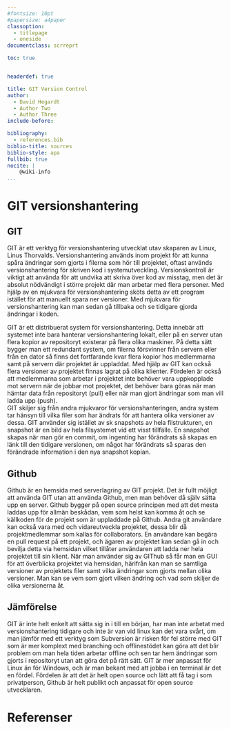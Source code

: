 ```yaml
---
#fontsize: 10pt
#papersize: a4paper
classoption:
  - titlepage
  - oneside
documentclass: scrreprt

toc: true


headerdef: true

title: GIT Version Control
author:
  - David Hegardt
  - Author Two
  - Author Three
include-before:

bibliography:
  - references.bib
biblio-title: sources
biblio-style: apa
fullbib: true
nocite: |
    @wiki-info
...
```

# GIT versionshantering
## GIT  
GIT är ett verktyg för versionshantering utvecklat utav skaparen av Linux, Linus Thorvalds. Versionshantering används inom projekt för att kunna spåra ändringar som gjorts i filerna som hör till projektet, oftast används versionshantering för skriven kod i systemutveckling. Versionskontroll är viktigt att använda för att undvika att skriva över kod av misstag, men det är absolut nödvändigt i större projekt där man arbetar med flera personer. Med hjälp av en mjukvara för versionshantering sköts detta av ett program istället för att manuellt spara ner versioner. Med mjukvara för versionshantering kan man sedan gå tillbaka och se tidigare gjorda ändringar i koden.  

GIT är ett distribuerat system för versionshantering. Detta innebär att systemet inte bara hanterar versionshantering lokalt, eller på en server utan flera kopior av repositoryt existerar på flera olika maskiner. På detta sätt bygger man ett redundant system, om filerna försvinner från servern eller från en dator så finns det fortfarande kvar flera kopior hos medlemmarna samt på servern där projektet är uppladdat. Med hjälp av GIT kan också flera versioner av projektet finnas lagrat på olika klienter. Fördelen är också att medlemmarna som arbetar i projektet inte behöver vara uppkopplade mot servern när de jobbar mot projektet, det behöver bara göras när man hämtar data från repositoryt (pull) eller när man gjort ändringar som man vill ladda upp (push).  
GIT skiljer sig från andra mjukvaror för versionshanteringen, andra system tar hänsyn till vilka filer som har ändrats för att hantera olika versioner av dessa. GIT använder sig istället av sk snapshots av hela filstrukturen, en snapshot är en bild av hela filsystemet vid ett visst tillfälle. En snapshot skapas när man gör en commit, om ingenting har förändrats så skapas en länk till den tidigare versionen, om något har förändrats så sparas den förändrade information i den nya snapshot kopian.

## Github
Github är en hemsida med serverlagring av GIT projekt. Det är fullt möjligt att använda GIT utan att använda Github, men man behöver då själv sätta upp en server. Github bygger på open source principen med att det mesta laddas upp för allmän beskådan, vem som helst kan komma åt och se källkoden för de projekt som är uppladdade på Github. Andra git användare kan också vara med och vidareutveckla projektet, dessa blir då projektmedlemmar som kallas för collaborators. En användare kan begära en pull request på ett projekt, och ägaren av projektet kan sedan gå in och bevilja detta via hemsidan vilket tillåter användaren att ladda ner hela projektet till sin klient. När man använder sig av GIThub så får man en GUI för att överblicka projektet via hemsidan, härifrån kan man se samtliga versioner av projektets filer samt vilka ändringar som gjorts mellan olika versioner. Man kan se vem som gjort vilken ändring och vad som skiljer de olika versionerna åt.

## Jämförelse 
GIT är inte helt enkelt att sätta sig in i till en början, har man inte arbetat med versionshantering tidigare och inte är van vid linux kan det vara svårt, om man jämför med ett verktyg som Subversion är risken för fel större med GIT som är mer komplext med branching och offlinestödet kan göra att det blir problem om man hela tiden arbetar offline och sen tar hem ändringar som gjorts i repositoryt utan att göra det på rätt sätt. GIT är mer anpassat för Linux än för Windows, och är man bekant med att jobba i en terminal är det en fördel. Fördelen är att det är helt open source och lätt att få tag i som privatperson, Github är helt publikt och anpassat för open source utvecklaren.


# Referenser  
